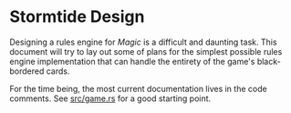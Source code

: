 # Stormtide Design
Designing a rules engine for *Magic* is a difficult and daunting task. This document will try to lay out some of plans for the simplest possible rules engine implementation that can handle the entirety of the game's black-bordered cards.

For the time being, the most current documentation lives in the code comments. See [src/game.rs](src/game.rs) for a good starting point.
